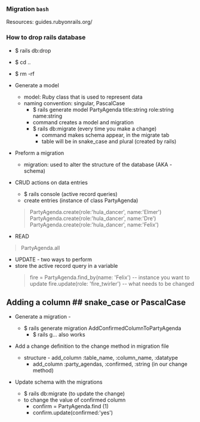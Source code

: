 ### Migration ```bash   ```
Resources: guides.rubyonrails.org/

### How to drop rails database
 - $ rails db:drop
 - $ cd .. 
 - $ rm -rf <name of the rails app>

- Generate a model 
  - model: Ruby class that is used to represent data
  - naming convention: singular, PascalCase
    -  $ rails generate model PartyAgenda title:string role:string name:string
      - command creates a model and migration
    - $ rails db:migrate (every time you make a change)
      - command makes schema appear, in the migrate tab
      - table will be in snake_case and plural (created by rails)

- Preform a migration
  - migration: used to alter the structure of the database (AKA - schema)

- CRUD actions on data entries
  - $ rails console (active record queries)
  - create entries (instance of class PartyAgenda)
  > PartyAgenda.create(role:'hula_dancer', name:'Elmer')
  > PartyAgenda.create(role:'hula_dancer', name:'Dre')
  > PartyAgenda.create(role:'hula_dancer', name:'Felix')

 - READ
 > PartyAgenda.all

 - UPDATE - two ways to perform 
  - store the active record query in a variable
    > fire = PartyAgenda.find_by(name: 'Felix') -- instance you want to update
    > fire.update(role: 'fire_twirler') -- what needs to be changed
 ## Adding a column ## snake_case or PascalCase
 - Generate a migration -
   - $ rails generate migration AddConfirmedColumnToPartyAgenda
     - $ rails g... also works
 - Add a change definition to the change method in migration file
   - structure - add_column :table_name, :column_name, :datatype
     - add_column :party_agendas, :confirmed, :string (in our change method)

- Update schema with the migrations
  - $ rails db:migrate (to update the change)
  - to change the value of confirmed column
    - confirm = PartyAgenda.find (1)
    - confirm.update(confirmed:'yes')

   